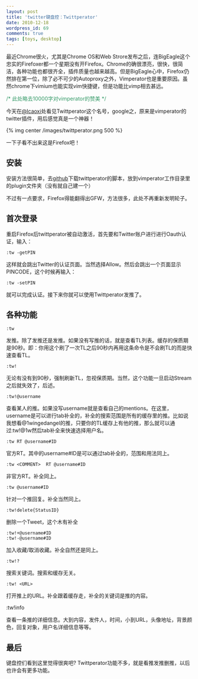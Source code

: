 ```yaml
---
layout: post
title: 'twitter键盘控：Twittperator'
date: 2010-12-18
wordpress_id: 69
comments: true
tags: [toys, desktop]
---
```

最近Chrome很火，尤其是Chrome OS和Web Strore发布之后，连BigEagle这个忠实的Firefoxer都一个星期没有开Firefox。Chrome的确很漂亮，很快，很简洁，各种功能也都很齐全，插件质量也越来越高。但是BigEagle心中，Firefox仍然排在第一位，除了必不可少的Autoproxy之外，Vimperator也是重要原因。虽然chrome下vimium也能实现vim快捷键，但是功能比vimp相去甚远。

<span style="color: #339966;">/\* 此处略去10000字对vimperator的赞美 \*/</span>

今天在<a href="http://twitter.com/Icaoxi" target="_blank">@Icaoxi</a>处看见Twittperator这个名号，google之，原来是vimperator的twitter插件，用后感觉真是一个神器！

{% img center /images/twittperator.png 500 %}

一下子看不出来这是Firefox吧！
<!--more-->

## 安装
安装方法很简单，去<a href="https://github.com/vimpr/vimperator-plugins" target="_blank">github</a>下载twittperator的脚本，放到vimperator工作目录里的plugin文件夹（没有就自己建一个）

不过有一点要求，Firefox得能翻得出GFW，方法很多，此处不再重新发明轮子。

## 首次登录
重启Firefox后twittperator被自动激活，首先要和Twitter账户进行进行Oauth认证，输入：

    :tw -getPIN

这样就会跳出Twitter的认证页面。当然选择Allow。然后会跳出一个页面显示PINCODE，这个时候再输入：

    :tw -setPIN

就可以完成认证。接下来你就可以使用Twittperator发推了。

## 各种功能
    :tw 

发推。除了发推还是发推。如果没有写推的话，就是查看TL列表。缓存的保质期是90秒。即：你用这个刷了一次TL之后90秒内再用这条命令是不会刷TL的而是快速查看TL。

    :tw!

无论有没有到90秒，强制刷新TL，忽视保质期。当然，这个功能一旦启动Stream之后就失效了，后述。

    :tw!@username

查看某人的推。如果没写username就是查看自己的mentions。在这里，username是可以进行tab补全的，补全的搜索范围是所有的缓存里的推。比如说我想看@1wingedangel的推，只要你的TL缓存上有他的推，那么就可以通过:tw!@1w然后tab补全来快速选择用户名。

    :tw RT @username#ID

官方RT。其中的username#ID是可以通过tab补全的，范围和用法同上。

    :tw <COMMENT>  RT @username#ID

非官方RT。补全同上。

    :tw @username#ID

针对一个推回复。补全当然同上。

    :tw!delete{StatusID}

删除一个Tweet，这个木有补全

    :tw!+@username#ID
    :tw!-@username#ID

加入收藏/取消收藏。补全自然还是同上。

    :tw!?

搜索关键词。搜索和缓存无关。

    :tw! <URL>

打开推上的URL。补全跟着缓存走，补全的关键词是推的内容。

:tw!info

查看一条推的详细信息。大到内容，发件人，时间，小到URL，头像地址，背景颜色，回复对象，用户名详细信息等等。

## 最后
键盘控们看到这里觉得很爽吧? Twittperator功能不多，就是看推发推删推，以后也许会有更多功能。

